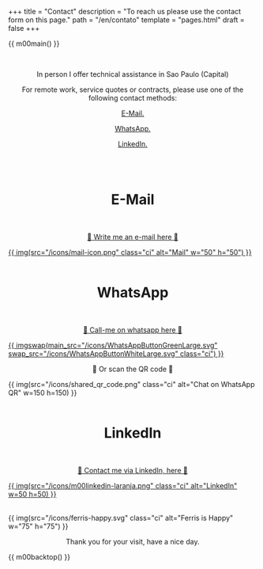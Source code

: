 +++
title = "Contact"
description = "To reach us please use the contact form on this page."
path = "/en/contato"
template = "pages.html"
draft = false
+++

{{ m00main() }}

<br>
<p align="center">In person I offer technical assistance in Sao Paulo (Capital)</p>
<p align="center">For remote work, service quotes or contracts, please use one of the following contact methods:</p>
<p align="center"><a class="link" href="#mail" data-scroll>E-Mail.</a></p>
<p align="center"><a class="link" href="#whatsapp" data-scroll>WhatsApp.</a></p>
<p align="center"><a class="link" href="#linkedin" data-scroll>LinkedIn.</a></p>
<br>
<br>
<h1 align="center"><a name="mail">E-Mail</a></h1>
<br>
<p align="center"><a aria-label="" href="mailto:info@luis-ti.dev.br">🔻 Write me an e-mail here 🔻</p>
{{ img(src="/icons/mail-icon.png" class="ci" alt="Mail" w="50" h="50") }}
</a>
<br>
<br>
<h1 align="center"><a name="whatsapp">WhatsApp</a></h1>
<br>
<p align="center"><a aria-label="Chat on WhatsApp" href="https://wa.me/5511933014430">🔻 Call-me on whatsapp here 🔻</p>
{{ imgswap(main_src="/icons/WhatsAppButtonGreenLarge.svg" swap_src="/icons/WhatsAppButtonWhiteLarge.svg" class="ci") }}
</a>
<br>
<p align="center">🔻 Or scan the QR code 🔻</p>

{{ img(src="/icons/shared_qr_code.png" class="ci" alt="Chat on WhatsApp QR" w=150 h=150) }}
<br>
<br>
<h1 align="center"><a name="linkedin">LinkedIn</a></h1>
<br>
<p align="center"><a aria-label="Linkedin" href="https://www.linkedin.com/in/luis-ricardo-mart%C3%ADnez-d%C3%ADaz/">🔻 Contact me via LinkedIn, here 🔻</p>

{{ img(src="/icons/m00linkedin-laranja.png" class="ci" alt="LinkedIn" w=50 h=50) }}
</a>
<br>
<br>

{{ img(src="/icons/ferris-happy.svg" class="ci" alt="Ferris is Happy" w="75" h="75") }}

<p align="center">Thank you for your visit, have a nice day.</p>

{{ m00backtop() }}
